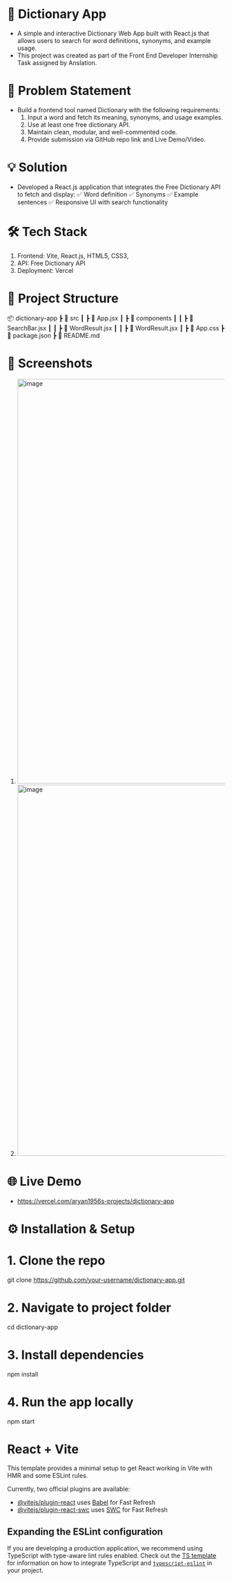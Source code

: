 # 📘 Dictionary App
- A simple and interactive Dictionary Web App built with React.js that allows users to search for word definitions, synonyms, and example usage.
- This project was created as part of the Front End Developer Internship Task assigned by Anslation.

# 🚀 Problem Statement

- Build a frontend tool named Dictionary with the following requirements:
   1. Input a word and fetch its meaning, synonyms, and usage examples. 
   2. Use at least one free dictionary API.
   3. Maintain clean, modular, and well-commented code.
   4. Provide submission via GitHub repo link and Live Demo/Video.

# 💡 Solution

- Developed a React.js application that integrates the Free Dictionary API to fetch and display:
    ✅ Word definition
    ✅ Synonyms
    ✅ Example sentences
    ✅ Responsive UI with search functionality

# 🛠️ Tech Stack

1. Frontend: Vite, React.js, HTML5, CSS3, 
2. API: Free Dictionary API
3. Deployment: Vercel


# 📂 Project Structure

📦 dictionary-app
 ┣ 📂 src
 ┃ ┣ 📜 App.jsx
 ┃ ┣ 📜 components
 ┃ ┃ ┣ 📜 SearchBar.jsx
 ┃ ┃ ┣ 📜 WordResult.jsx
 ┃ ┃ ┣ 📜 WordResult.jsx
 ┃ ┣ 📜 App.css
 ┣ 📜 package.json
 ┣ 📜 README.md

# 📸 Screenshots
1. <img width="1242" height="935" alt="image" src="https://github.com/user-attachments/assets/f7dbbf4a-d9cb-4eb8-a473-d2c47b0cea37" />

2. <img width="866" height="857" alt="image" src="https://github.com/user-attachments/assets/13b78290-27ab-4d0d-841e-2caf056583c0" />

# 🌐 Live Demo
- https://vercel.com/aryan1956s-projects/dictionary-app

# ⚙️ Installation & Setup

# 1. Clone the repo

git clone https://github.com/your-username/dictionary-app.git

# 2. Navigate to project folder

cd dictionary-app

# 3. Install dependencies

npm install

# 4. Run the app locally

npm start

# React + Vite

This template provides a minimal setup to get React working in Vite with HMR and some ESLint rules.

Currently, two official plugins are available:

- [@vitejs/plugin-react](https://github.com/vitejs/vite-plugin-react/blob/main/packages/plugin-react) uses [Babel](https://babeljs.io/) for Fast Refresh
- [@vitejs/plugin-react-swc](https://github.com/vitejs/vite-plugin-react/blob/main/packages/plugin-react-swc) uses [SWC](https://swc.rs/) for Fast Refresh

## Expanding the ESLint configuration

If you are developing a production application, we recommend using TypeScript with type-aware lint rules enabled. Check out the [TS template](https://github.com/vitejs/vite/tree/main/packages/create-vite/template-react-ts) for information on how to integrate TypeScript and [`typescript-eslint`](https://typescript-eslint.io) in your project.
